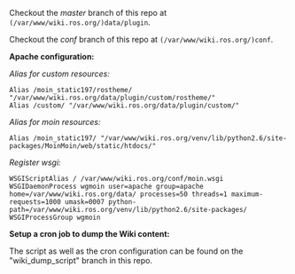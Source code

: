 Checkout the *master* branch of this repo at `(/var/www/wiki.ros.org/)data/plugin`.

Checkout the *conf* branch of this repo at `(/var/www/wiki.ros.org/)conf`.

**Apache configuration:**

*Alias for custom resources:*

    Alias /moin_static197/rostheme/ "/var/www/wiki.ros.org/data/plugin/custom/rostheme/"
    Alias /custom/ "/var/www/wiki.ros.org/data/plugin/custom/"

*Alias for moin resources:*

    Alias /moin_static197/ "/var/www/wiki.ros.org/venv/lib/python2.6/site-packages/MoinMoin/web/static/htdocs/"

*Register wsgi:*

    WSGIScriptAlias / /var/www/wiki.ros.org/conf/moin.wsgi
    WSGIDaemonProcess wgmoin user=apache group=apache home=/var/www/wiki.ros.org/data/ processes=50 threads=1 maximum-requests=1000 umask=0007 python-path=/var/www/wiki.ros.org/venv/lib/python2.6/site-packages/
    WSGIProcessGroup wgmoin

**Setup a cron job to dump the Wiki content:**

The script as well as the cron configuration can be found on the "wiki_dump_script" branch in this repo.
